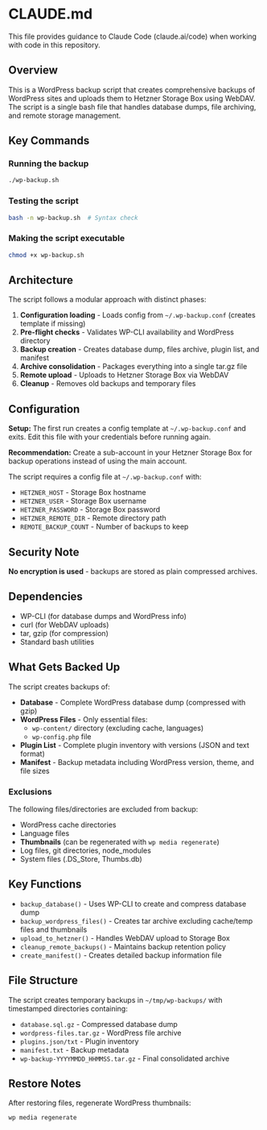 # CLAUDE.md

This file provides guidance to Claude Code (claude.ai/code) when working with code in this repository.

## Overview

This is a WordPress backup script that creates comprehensive backups of WordPress sites and uploads them to Hetzner Storage Box using WebDAV. The script is a single bash file that handles database dumps, file archiving, and remote storage management.

## Key Commands

### Running the backup
```bash
./wp-backup.sh
```

### Testing the script
```bash
bash -n wp-backup.sh  # Syntax check
```

### Making the script executable
```bash
chmod +x wp-backup.sh
```

## Architecture

The script follows a modular approach with distinct phases:
1. **Configuration loading** - Loads config from `~/.wp-backup.conf` (creates template if missing)
2. **Pre-flight checks** - Validates WP-CLI availability and WordPress directory
3. **Backup creation** - Creates database dump, files archive, plugin list, and manifest
4. **Archive consolidation** - Packages everything into a single tar.gz file
5. **Remote upload** - Uploads to Hetzner Storage Box via WebDAV
6. **Cleanup** - Removes old backups and temporary files

## Configuration

**Setup:** The first run creates a config template at `~/.wp-backup.conf` and exits. Edit this file with your credentials before running again.

**Recommendation:** Create a sub-account in your Hetzner Storage Box for backup operations instead of using the main account.

The script requires a config file at `~/.wp-backup.conf` with:
- `HETZNER_HOST` - Storage Box hostname
- `HETZNER_USER` - Storage Box username
- `HETZNER_PASSWORD` - Storage Box password
- `HETZNER_REMOTE_DIR` - Remote directory path
- `REMOTE_BACKUP_COUNT` - Number of backups to keep

## Security Note

**No encryption is used** - backups are stored as plain compressed archives.

## Dependencies

- WP-CLI (for database dumps and WordPress info)
- curl (for WebDAV uploads)
- tar, gzip (for compression)
- Standard bash utilities

## What Gets Backed Up

The script creates backups of:
- **Database** - Complete WordPress database dump (compressed with gzip)
- **WordPress Files** - Only essential files:
  - `wp-content/` directory (excluding cache, languages)
  - `wp-config.php` file
- **Plugin List** - Complete plugin inventory with versions (JSON and text format)
- **Manifest** - Backup metadata including WordPress version, theme, and file sizes

### Exclusions

The following files/directories are excluded from backup:
- WordPress cache directories
- Language files
- **Thumbnails** (can be regenerated with `wp media regenerate`)
- Log files, git directories, node_modules
- System files (.DS_Store, Thumbs.db)

## Key Functions

- `backup_database()` - Uses WP-CLI to create and compress database dump
- `backup_wordpress_files()` - Creates tar archive excluding cache/temp files and thumbnails
- `upload_to_hetzner()` - Handles WebDAV upload to Storage Box
- `cleanup_remote_backups()` - Maintains backup retention policy
- `create_manifest()` - Creates detailed backup information file

## File Structure

The script creates temporary backups in `~/tmp/wp-backups/` with timestamped directories containing:
- `database.sql.gz` - Compressed database dump
- `wordpress-files.tar.gz` - WordPress file archive
- `plugins.json/txt` - Plugin inventory
- `manifest.txt` - Backup metadata
- `wp-backup-YYYYMMDD_HHMMSS.tar.gz` - Final consolidated archive

## Restore Notes

After restoring files, regenerate WordPress thumbnails:
```bash
wp media regenerate
```

